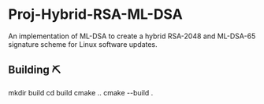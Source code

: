# Proj-Hybrid-RSA-ML-DSA
An implementation of ML-DSA to create a hybrid RSA-2048 and ML-DSA-65 signature scheme for Linux software updates.


## Building ⛏️

mkdir build
cd build
cmake ..
cmake --build .
